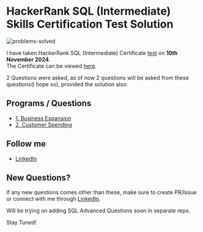 # HackerRank SQL (Intermediate) Skills Certification Test Solution

![problems-solved](https://img.shields.io/badge/problem%20solved-2-1f72ff.svg)

I have taken HackerRank SQL (Intermediate) Certificate [test](https://www.hackerrank.com/skills-verification/sql_intermediate) on __10th November 2024__. <br>
The Certificate can be viewed [here](https://www.hackerrank.com/certificates/9d34a7c566a2).

2 Questions were asked, as of now 2 questions will be asked from these questions(I hope so), provided the solution also:
## Programs / Questions
- [1. Business Expansion](Business_Expansion.sql)
- [2. Customer Spending](Customer_Spending.sql)


## Follow me

- [LinkedIn](https://www.linkedin.com/in/anugrah-k/)<br/>

## New Questions?
If any new questions comes other than these, make sure to create PR/Issue or connect with me through [LinkedIn](https://www.linkedin.com/in/anugrah-k/).

Will be trying on adding SQL Advanced Questions soon in separate repo.

Stay Tuned!
